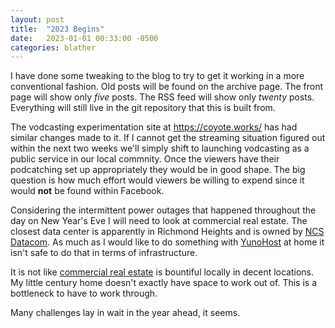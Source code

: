 ```yaml
---
layout: post
title:  "2023 Begins"
date:   2023-01-01 00:33:00 -0500
categories: blather
---
```

I have done some tweaking to the blog to try to get it working in a more conventional fashion.  Old posts will be found on the archive page.  The front page will show only *five* posts.  The RSS feed will show only *twenty* posts.  Everything will still live in the git repository that this is built from.

The vodcasting experimentation site at <https://coyote.works/> has had similar changes made to it.  If I cannot get the streaming situation figured out within the next two weeks we'll simply shift to launching vodcasting as a public service in our local commnity.  Once the viewers have their podcatching set up appropriately they would be in good shape.  The big question is how much effort would viewers be willing to expend since it would **not** be found within Facebook.

Considering the intermittent power outages that happened throughout the day on New Year's Eve I will need to look at commercial real estate.  The closest data center is apparently in Richmond Heights and is owned by [NCS Datacom](http://www.ncsdata.com/datacenter.html).  As much as I would like to do something with [YunoHost](https://yunohost.org/en/whatsyunohost?q=%2Fwhatsyunohost) at home it isn't safe to do that in terms of infrastructure.  

It is not like [commercial real estate](https://commercial.century21.com/real-estate/ashtabula-oh/LCOHASHTABULA/?kw=&pt=1,5,4,6,8) is bountiful locally in decent locations.  My little century home doesn't exactly have space to work out of.  This is a bottleneck to have to work through.

Many challenges lay in wait in the year ahead, it seems.
